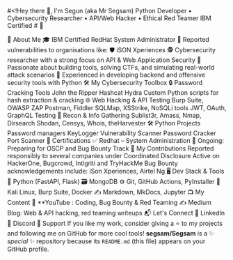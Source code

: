 #<!Hey there 👋, I'm Segun (aka Mr Segsam)
Python Developer • Cybersecurity Researcher • API/Web Hacker • Ethical Red Teamer
IBM Certified # 👋

🧠 About Me
🎓 IBM Certified RedHat System Administrator
🔐 Reported vulnerabilities to organisations like:
🛡️ iSON Xperiences
🕵️ Cybersecurity researcher with a strong focus on API & Web Application Security
🧪 Passionate about building tools, solving CTFs, and simulating real-world attack scenarios
🧰 Experienced in developing backend and offensive security tools with Python
🛠️ My Cybersecurity Toolbox
🔒 Password Cracking Tools
John the Ripper
Hashcat
Hydra
Custom Python scripts for hash extraction & cracking
🌐 Web Hacking & API Testing
Burp Suite, OWASP ZAP
Postman, Fiddler
SQLMap, XSStrike, NoSQLi tools
JWT, OAuth, GraphQL Testing
📁 Recon & Info Gathering
Sublist3r, Amass, Nmap, Dirsearch
Shodan, Censys, Whois, theHarvester
🛠️ Python Projects
Password managers
KeyLogger
Vulnerability Scanner
Password Cracker
Port Scanner
🏅 Certifications
✅ Redhat – System Administration
🎯 Ongoing: Preparing for OSCP and Bug Bounty Track
📢 My Contributions
Reported responsibly to several companies under Coordinated Disclosure
Active on HackerOne, Bugcrowd, Intigriti and TryHackMe
Bug Bounty acknowledgements include: iSon Xperiences, Airtel Ng 
🖥️ Dev Stack & Tools
💬 Python (FastAPI, Flask)
🗃️ MongoDB
⚙️ Git, GitHub Actions, PyInstaller
🔧 Kali Linux, Burp Suite, Docker
✍️ Markdown, MkDocs, Jupyter
📺 My Content
🎥 **YouTube : Coding, Bug Bounty & Red Teaming
✍️ Medium Blog: Web & API hacking, red teaming writeups
📬 Let's Connect
💼 LinkedIn
💬 Discord
🙏 Support
If you like my work, consider giving a ⭐️ to my projects and following me on GitHub for more cool tools!
**segsam/Segsam** is a ✨ _special_ ✨ repository because its `README.md` (this file) appears on your GitHub profile.
